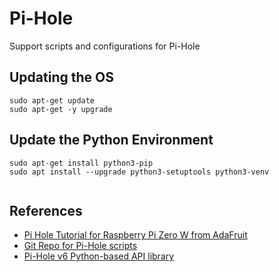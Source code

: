 # Pi-Hole
Support scripts and configurations for Pi-Hole


## Updating the OS

```
sudo apt-get update
sudo apt-get -y upgrade

```

## Update the Python Environment
```
sudo apt-get install python3-pip
sudo apt install --upgrade python3-setuptools python3-venv


```

## References

- [Pi Hole Tutorial for Raspberry Pi Zero W from AdaFruit](https://learn.adafruit.com/pi-hole-ad-blocker-with-pi-zero-w)
- [Git Repo for Pi-Hole scripts](https://github.com/adafruit/Adafruit_Learning_System_Guides/tree/main/Pi_Hole_Ad_Blocker)
- [Pi-Hole v6 Python-based API library](https://github.com/sbarbett/pihole6api)
